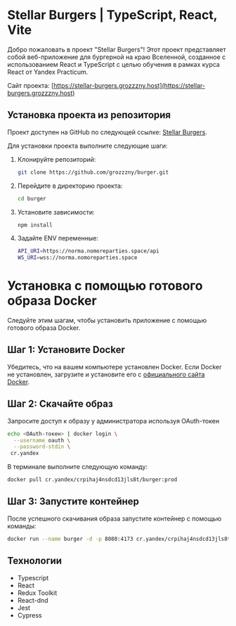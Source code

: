 # Stellar Burgers | TypeScript, React, Vite

Добро пожаловать в проект "Stellar Burgers"! Этот проект представляет собой веб-приложение для бургерной на краю Вселенной, созданное с использованием React и TypeScript с целью обучения в рамках курса React от Yandex Practicum. 

Сайт проекта: [https://stellar-burgers.grozzzny.host](https://stellar-burgers.grozzzny.host)

## Установка проекта из репозитория

Проект доступен на GitHub по следующей ссылке: [Stellar Burgers](https://github.com/grozzzny/burger).

Для установки проекта выполните следующие шаги:

1. Клонируйте репозиторий:
   ```bash
   git clone https://github.com/grozzzny/burger.git
   ```
2. Перейдите в директорию проекта:
   ```bash
   cd burger
   ```
3. Установите зависимости:
   ```bash
   npm install
   ```
4. Задайте ENV переменные:
   ```bash
   API_URI=https://norma.nomoreparties.space/api
   WS_URI=wss://norma.nomoreparties.space
   ```

# Установка с помощью готового образа Docker

Следуйте этим шагам, чтобы установить приложение с помощью готового образа Docker.

## Шаг 1: Установите Docker

Убедитесь, что на вашем компьютере установлен Docker. Если Docker не установлен, загрузите и установите его с [официального сайта Docker](https://www.docker.com/products/docker-desktop).

## Шаг 2: Скачайте образ

Запросите доступ к образу у администратора используя OAuth-токен

```bash
echo <OAuth-токен> | docker login \
  --username oauth \
  --password-stdin \
 cr.yandex
```

В терминале выполните следующую команду:

```bash
docker pull cr.yandex/crpihaj4nsdcd13jls8t/burger:prod
```

## Шаг 3: Запустите контейнер
После успешного скачивания образа запустите контейнер с помощью команды:

```bash
docker run --name burger -d -p 8080:4173 cr.yandex/crpihaj4nsdcd13jls8t/burger:prod
```

## Технологии
* Typescript
* React
* Redux Toolkit
* React-dnd
* Jest
* Cypress

